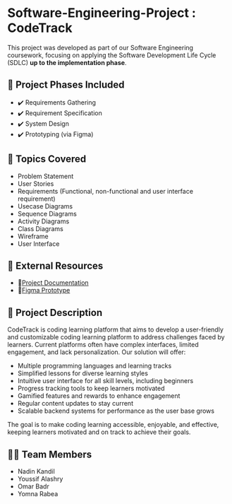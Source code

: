 # Software-Engineering-Project : CodeTrack
This project was developed as part of our Software Engineering coursework, focusing on applying the Software Development Life Cycle (SDLC) **up to the implementation phase**.

## 📂 Project Phases Included
- ✔️ Requirements Gathering
- ✔️ Requirement Specification
- ✔️ System Design
- ✔️ Prototyping (via Figma)

## 📂 Topics Covered
- Problem Statement
- User Stories
- Requirements (Functional, non-functional and user interface requirement)
- Usecase Diagrams
- Sequence Diagrams
- Activity Diagrams
- Class Diagrams
- Wireframe
- User Interface

## 🔗 External Resources
- 📄[Project Documentation](https://drive.google.com/file/d/1CSCfj0KFOKs-wJCdsZxvGMqLjBpEQm2Z/view?usp=drive_link)
- 🎨[Figma Prototype](https://www.figma.com/proto/yf98LnliL9lUQNZTAPxymo/CodeTrack-UI?node-id=2-104&p=f&t=3fk2WsNBLGvFdPvs-1&scaling=scale-down&content-scaling=fixed&page-id=0%3A1&starting-point-node-id=2%3A104)


## 🧠 Project Description
CodeTrack is coding learning platform that aims to develop a user-friendly and customizable coding learning platform to address challenges faced by learners. Current platforms often have complex interfaces, limited engagement, and lack personalization. Our solution will offer:
- Multiple programming languages and learning tracks
- Simplified lessons for diverse learning styles
- Intuitive user interface for all skill levels, including beginners
- Progress tracking tools to keep learners motivated
- Gamified features and rewards to enhance engagement
- Regular content updates to stay current
- Scalable backend systems for performance as the user base grows

The goal is to make coding learning accessible, enjoyable, and effective, keeping learners motivated and on track to achieve their goals.


## 🧑‍💻 Team Members
- Nadin Kandil
- Youssif Alashry
- Omar Badr
- Yomna Rabea
  

